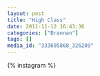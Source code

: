 ```yaml
---
layout: post
title: "High Class"
date: 2011-11-12 16:43:36
categories: ["Brannan"]
tags: []
media_id: "333695868_326209"
---
```


{% instagram %}
